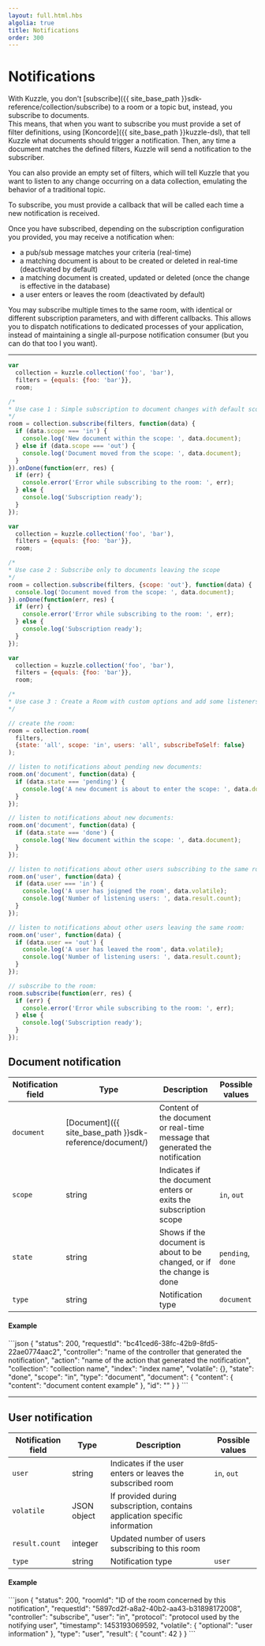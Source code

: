 ```yaml
---
layout: full.html.hbs
algolia: true
title: Notifications
order: 300
---
```


# Notifications

With Kuzzle, you don't [subscribe]({{ site_base_path }}sdk-reference/collection/subscribe) to a room or a topic but, instead, you subscribe to documents.  
This means, that when you want to subscribe you must provide a set of filter definitions, using [Koncorde]({{ site_base_path }}kuzzle-dsl), that tell Kuzzle what documents should trigger a notification. Then, any time a document matches the defined filters, Kuzzle will send a notification to the subscriber.

You can also provide an empty set of filters, which will tell Kuzzle that you want to listen to any change occurring on a data collection, emulating the behavior of a traditional topic.

To subscribe, you must provide a callback that will be called each time a new notification is received.

Once you have subscribed, depending on the subscription configuration you provided, you may receive a notification when:

* a pub/sub message matches your criteria (real-time)
* a matching document is about to be created or deleted in real-time (deactivated by default)
* a matching document is created, updated or deleted (once the change is effective in the database)
* a user enters or leaves the room (deactivated by default)

You may subscribe multiple times to the same room, with identical or different subscription parameters, and with different callbacks. This allows you to dispatch notifications to dedicated processes of your application, instead of maintaining a single all-purpose notification consumer (but you can do that too I you want).

---

```js
var
  collection = kuzzle.collection('foo', 'bar'),
  filters = {equals: {foo: 'bar'}},
  room;

/*
* Use case 1 : Simple subscription to document changes with default scope/state options
*/
room = collection.subscribe(filters, function(data) {
  if (data.scope === 'in') {
    console.log('New document within the scope: ', data.document);
  } else if (data.scope === 'out') {
    console.log('Document moved from the scope: ', data.document);
  }
}).onDone(function(err, res) {
  if (err) {
    console.error('Error while subscribing to the room: ', err);
  } else {
    console.log('Subscription ready');
  }
});
```

```js
var
  collection = kuzzle.collection('foo', 'bar'),
  filters = {equals: {foo: 'bar'}},
  room;

/*
* Use case 2 : Subscribe only to documents leaving the scope
*/
room = collection.subscribe(filters, {scope: 'out'}, function(data) {
  console.log('Document moved from the scope: ', data.document);
}).onDone(function(err, res) {
  if (err) {
    console.error('Error while subscribing to the room: ', err);
  } else {
    console.log('Subscription ready');
  }
});
```

```js
var
  collection = kuzzle.collection('foo', 'bar'),
  filters = {equals: {foo: 'bar'}},
  room;

/*
* Use case 3 : Create a Room with custom options and add some listeners to it
*/

// create the room:
room = collection.room(
  filters,
  {state: 'all', scope: 'in', users: 'all', subscribeToSelf: false}
);

// listen to notifications about pending new documents:
room.on('document', function(data) {
  if (data.state === 'pending') {
    console.log('A new document is about to enter the scope: ', data.document);
  }
});

// listen to notifications about new documents:
room.on('document', function(data) {
  if (data.state === 'done') {
    console.log('New document within the scope: ', data.document);
  }
});

// listen to notifications about other users subscribing to the same room:
room.on('user', function(data) {
  if (data.user === 'in') {
    console.log('A user has joigned the room', data.volatile);
    console.log('Number of listening users: ', data.result.count);
  }
});

// listen to notifications about other users leaving the same room:
room.on('user', function(data) {
  if (data.user == 'out') {
    console.log('A user has leaved the room', data.volatile);
    console.log('Number of listening users: ', data.result.count);
  }
});

// subscribe to the room:
room.subscribe(function(err, res) {
  if (err) {
    console.error('Error while subscribing to the room: ', err);
  } else {
    console.log('Subscription ready');
  }
});
```

## Document notification


| Notification field | Type |Description       | Possible values |
|--------------------|------|------------------|-----------------|
| `document` | [Document]({{ site_base_path }}sdk-reference/document/) | Content of the document or real-time message that generated the notification | |
| `scope` | string | Indicates if the document enters or exits the subscription scope | `in`, `out` |
| `state` | string | Shows if the document is about to be changed, or if the change is done | `pending`, `done` |
| `type` | string | Notification type | `document` |

#### Example

<div class="noside">
```json
{
  "status": 200,
  "requestId": "bc41ced6-38fc-42b9-8fd5-22ae0774aac2",
  "controller": "name of the controller that generated the notification",
  "action": "name of the action that generated the notification",
  "collection": "collection name",
  "index": "index name",
  "volatile": {},
  "state": "done",
  "scope": "in",
  "type": "document",
  "document": {
    "content": {
      "content": "document content example"
    },
    "id": "<document identifier (when applicable)>"
  }
}
```
</div>

---

## User notification

| Notification field | Type |Description       | Possible values |
|--------------------|------|------------------|-----------------|
| `user` | string | Indicates if the user enters or leaves the subscribed room | `in`, `out` |
| `volatile` | JSON object | If provided during subscription, contains application specific information | |
| `result.count` | integer | Updated number of users subscribing to this room | |
| `type` | string | Notification type | `user` |

#### Example

<div class="noside">
```json
{
  "status": 200,
  "roomId": "ID of the room concerned by this notification",
  "requestId": "5897cd2f-a8a2-40b2-aa43-b31898172008",
  "controller": "subscribe",
  "user": "in",
  "protocol": "protocol used by the notifying user",
  "timestamp": 1453193069592,
  "volatile": {
    "optional": "user information"
  },
  "type": "user",
  "result": {
    "count": 42
  }
}
```
</div>
